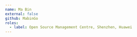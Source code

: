 ```yaml
---
name: Ma Bin
external: false
github: MabinGo
roles:
  - label: Open Source Management Centre, Shenzhen, Huawei
---
```


